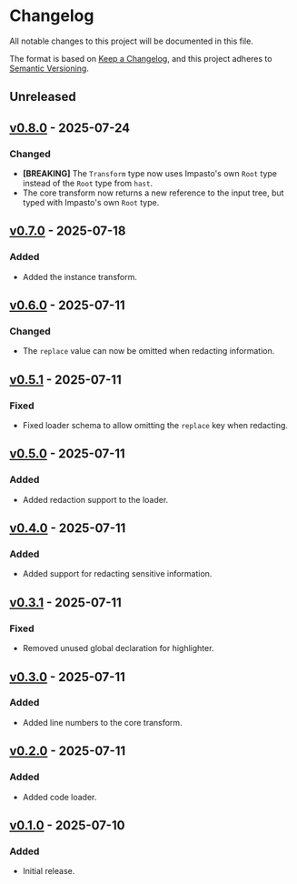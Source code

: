 # Changelog

All notable changes to this project will be documented in this file.

The format is based on [Keep a Changelog], and this project adheres to [Semantic
Versioning].

[keep a changelog]: https://keepachangelog.com/en/1.0.0/
[semantic versioning]: https://semver.org/spec/v2.0.0.html

## Unreleased

## [v0.8.0] - 2025-07-24

[v0.8.0]: https://github.com/ezzatron/impasto/releases/tag/v0.8.0

### Changed

- **\[BREAKING]** The `Transform` type now uses Impasto's own `Root` type
  instead of the `Root` type from `hast`.
- The core transform now returns a new reference to the input tree, but typed
  with Impasto's own `Root` type.

## [v0.7.0] - 2025-07-18

[v0.7.0]: https://github.com/ezzatron/impasto/releases/tag/v0.7.0

### Added

- Added the instance transform.

## [v0.6.0] - 2025-07-11

[v0.6.0]: https://github.com/ezzatron/impasto/releases/tag/v0.6.0

### Changed

- The `replace` value can now be omitted when redacting information.

## [v0.5.1] - 2025-07-11

[v0.5.1]: https://github.com/ezzatron/impasto/releases/tag/v0.5.1

### Fixed

- Fixed loader schema to allow omitting the `replace` key when redacting.

## [v0.5.0] - 2025-07-11

[v0.5.0]: https://github.com/ezzatron/impasto/releases/tag/v0.5.0

### Added

- Added redaction support to the loader.

## [v0.4.0] - 2025-07-11

[v0.4.0]: https://github.com/ezzatron/impasto/releases/tag/v0.4.0

### Added

- Added support for redacting sensitive information.

## [v0.3.1] - 2025-07-11

[v0.3.1]: https://github.com/ezzatron/impasto/releases/tag/v0.3.1

### Fixed

- Removed unused global declaration for highlighter.

## [v0.3.0] - 2025-07-11

[v0.3.0]: https://github.com/ezzatron/impasto/releases/tag/v0.3.0

### Added

- Added line numbers to the core transform.

## [v0.2.0] - 2025-07-11

[v0.2.0]: https://github.com/ezzatron/impasto/releases/tag/v0.2.0

### Added

- Added code loader.

## [v0.1.0] - 2025-07-10

[v0.1.0]: https://github.com/ezzatron/impasto/releases/tag/v0.1.0

### Added

- Initial release.
